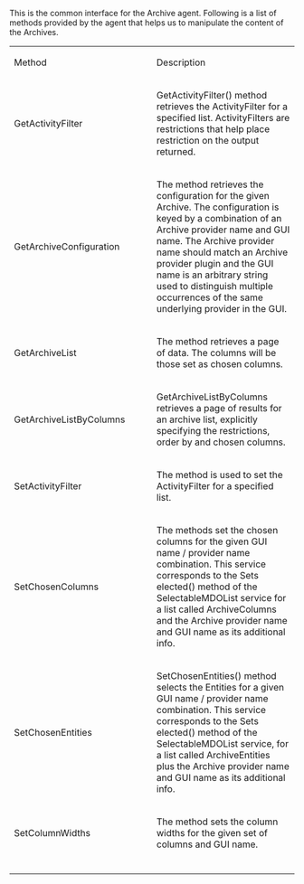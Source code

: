 <properties date="2016-06-24"
SortOrder="6"
/>

This is the common interface for the Archive agent. Following is a list of methods provided by the agent that helps us to manipulate the content of the Archives.

<table>
<colgroup>
<col width="50%" />
<col width="50%" />
</colgroup>
<tbody>
<tr class="odd">
<td><p>Method</p></td>
<td><p>Description</p></td>
</tr>
<tr class="even">
<td><p>GetActivityFilter</p></td>
<td><p>GetActivityFilter() method retrieves the ActivityFilter for a specified list. ActivityFilters are restrictions that help place restriction on the output returned.</p></td>
</tr>
<tr class="odd">
<td><p>GetArchiveConfiguration</p></td>
<td><p>The method retrieves the configuration for the given Archive. The configuration is keyed by a combination of an Archive provider name and GUI name. The Archive provider name should match an Archive provider plugin and the GUI name is an arbitrary string used to distinguish multiple occurrences of the same underlying provider in the GUI.</p></td>
</tr>
<tr class="even">
<td><p>GetArchiveList</p></td>
<td><p>The method retrieves a page of data. The columns will be those set as chosen columns.</p></td>
</tr>
<tr class="odd">
<td><p>GetArchiveListByColumns</p></td>
<td><p>GetArchiveListByColumns retrieves a page of results for an archive list, explicitly specifying the restrictions, order by and chosen columns.</p></td>
</tr>
<tr class="even">
<td><p>SetActivityFilter</p></td>
<td><p>The method is used to set the ActivityFilter for a specified list.</p></td>
</tr>
<tr class="odd">
<td><p>SetChosenColumns</p></td>
<td><p>The methods set the chosen columns for the given GUI name / provider name combination. This service corresponds to the Sets elected() method of the SelectableMDOList service for a list called ArchiveColumns and the Archive provider name and GUI name as its additional info.</p></td>
</tr>
<tr class="even">
<td><p>SetChosenEntities</p></td>
<td><p>SetChosenEntities() method selects the Entities for a given GUI name / provider name combination. This service corresponds to the Sets elected() method of the SelectableMDOList service, for a list called ArchiveEntities plus the Archive provider name and GUI name as its additional info.</p></td>
</tr>
<tr class="odd">
<td><p>SetColumnWidths</p></td>
<td><p>The method sets the column widths for the given set of columns and GUI name.</p></td>
</tr>
<tr class="even">
<td><p> </p></td>
<td><p> </p></td>
</tr>
</tbody>
</table>
